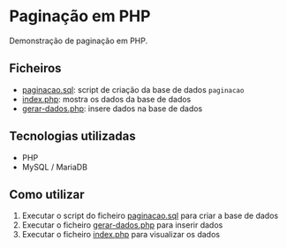 # Paginação em PHP

Demonstração de paginação em PHP.

## Ficheiros

- [paginacao.sql](paginacao.sql): script de criação da base de dados ```paginacao```
- [index.php](index.php): mostra os dados da base de dados
- [gerar-dados.php](gerar-dados.php): insere dados na base de dados

## Tecnologias utilizadas

- PHP
- MySQL / MariaDB

## Como utilizar

1. Executar o script do ficheiro [paginacao.sql](paginacao.sql) para criar a base de dados
2. Executar o ficheiro [gerar-dados.php](gerar-dados.php) para inserir dados
3. Executar o ficheiro [index.php](index.php) para visualizar os dados